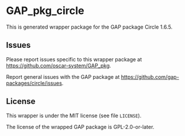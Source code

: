 # GAP_pkg_circle

This is generated wrapper package for the GAP package Circle 1.6.5.

## Issues

Please report issues specific to this wrapper package at <https://github.com/oscar-system/GAP_pkg>.

Report general issues with the GAP package at <https://github.com/gap-packages/circle/issues>.

## License

This wrapper is under the MIT license (see file `LICENSE`).

The license of the wrapped GAP package is GPL-2.0-or-later.
